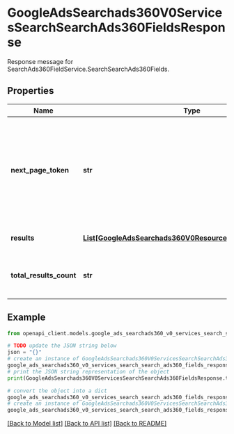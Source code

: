 # GoogleAdsSearchads360V0ServicesSearchSearchAds360FieldsResponse

Response message for SearchAds360FieldService.SearchSearchAds360Fields.

## Properties

Name | Type | Description | Notes
------------ | ------------- | ------------- | -------------
**next_page_token** | **str** | Pagination token used to retrieve the next page of results. Pass the content of this string as the &#x60;page_token&#x60; attribute of the next request. &#x60;next_page_token&#x60; is not returned for the last page. | [optional] 
**results** | [**List[GoogleAdsSearchads360V0ResourcesSearchAds360Field]**](GoogleAdsSearchads360V0ResourcesSearchAds360Field.md) | The list of fields that matched the query. | [optional] 
**total_results_count** | **str** | Total number of results that match the query ignoring the LIMIT clause. | [optional] 

## Example

```python
from openapi_client.models.google_ads_searchads360_v0_services_search_search_ads360_fields_response import GoogleAdsSearchads360V0ServicesSearchSearchAds360FieldsResponse

# TODO update the JSON string below
json = "{}"
# create an instance of GoogleAdsSearchads360V0ServicesSearchSearchAds360FieldsResponse from a JSON string
google_ads_searchads360_v0_services_search_search_ads360_fields_response_instance = GoogleAdsSearchads360V0ServicesSearchSearchAds360FieldsResponse.from_json(json)
# print the JSON string representation of the object
print(GoogleAdsSearchads360V0ServicesSearchSearchAds360FieldsResponse.to_json())

# convert the object into a dict
google_ads_searchads360_v0_services_search_search_ads360_fields_response_dict = google_ads_searchads360_v0_services_search_search_ads360_fields_response_instance.to_dict()
# create an instance of GoogleAdsSearchads360V0ServicesSearchSearchAds360FieldsResponse from a dict
google_ads_searchads360_v0_services_search_search_ads360_fields_response_from_dict = GoogleAdsSearchads360V0ServicesSearchSearchAds360FieldsResponse.from_dict(google_ads_searchads360_v0_services_search_search_ads360_fields_response_dict)
```
[[Back to Model list]](../README.md#documentation-for-models) [[Back to API list]](../README.md#documentation-for-api-endpoints) [[Back to README]](../README.md)



